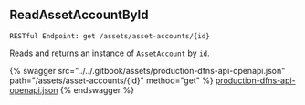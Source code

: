 
## ReadAssetAccountById
`RESTful Endpoint: get /assets/asset-accounts/{id}`

Reads and returns an instance of `AssetAccount` by `id`.


{% swagger src="../../.gitbook/assets/production-dfns-api-openapi.json" path="/assets/asset-accounts/{id}" method="get" %}
[production-dfns-api-openapi.json](../../.gitbook/assets/production-dfns-api-openapi.json)
{% endswagger %}
